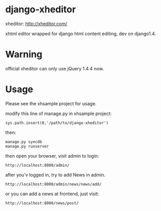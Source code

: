 django-xheditor
===============

xheditor: http://xheditor.com/

xhtml editor wrapped for django html content editing, dev on django1.4.

Warning
=======

official xheditor can only use jQuery 1.4.4 now.

Usage
=====

Please see the xhsample project for usage.

modify this line of manage.py in xhsample project:

    sys.path.insert(0,'/path/to/django-xheditor')

then:

    manage.py syncdb
    manage.py runserver

then open your browser, visit admin to login:

    http://localhost:8000/admin/

after you'v logged in, try to add News in admin.

    http://localhost:8000/admin/news/news/add/

or you can add a news at frontend, just visit:

    http://localhost:8000/news/post/

